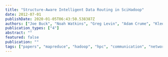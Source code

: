 ```yaml
---
title: "Structure-Aware Intelligent Data Routing in SciHadoop"
date: 2012-07-01
publishDate: 2020-01-05T06:43:50.538387Z
authors: ["Joe Buck", "Noah Watkins", "Greg Levin", "Adam Crume", "Kleoni Ioannidou", "Scott Brandt", "Carlos Maltzahn", "Neoklis Polyzotis"]
publication_types: ["4"]
abstract: ""
featured: false
publication: ""
tags: ["papers", "mapreduce", "hadoop", "hpc", "communication", "networking", "structured", "datamanagement"]
---
```


